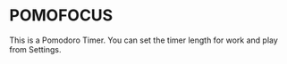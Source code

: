# POMOFOCUS
 This is a Pomodoro Timer. You can set the timer length for work and play from Settings.
